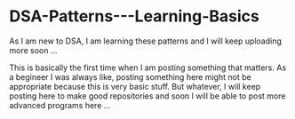 # DSA-Patterns---Learning-Basics
As I am new to DSA, I am learning these patterns and I will keep uploading more soon ...

This is basically the first time when I am posting something that matters. As a begineer I was always like, posting something here might not be appropriate because this is very basic stuff. But whatever, I will keep posting here to make good repositories and soon I will be able to post more advanced programs here ...
